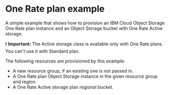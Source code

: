 # One Rate plan example

A simple example that shows how to provision an IBM Cloud Object Storage One Rate plan instance and an Object Storage bucket with One Rate Active storage.

:exclamation: **Important:** The Active storage class is available only with One Rate plans. You can't use it with Standard plan.

The following resources are provisioned by this example:

- A new resource group, if an existing one is not passed in.
- A One Rate plan Object Storage instance in the given resource group and region.
- A One Rate Active storage plan regional bucket.
